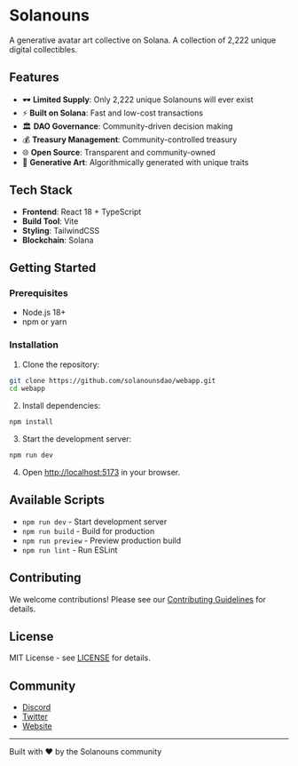 # Solanouns

A generative avatar art collective on Solana. A collection of 2,222 unique digital collectibles.

## Features

- 🕶️ **Limited Supply**: Only 2,222 unique Solanouns will ever exist
- ⚡ **Built on Solana**: Fast and low-cost transactions
- 🏛️ **DAO Governance**: Community-driven decision making
- 💰 **Treasury Management**: Community-controlled treasury
- 🌐 **Open Source**: Transparent and community-owned
- 🎨 **Generative Art**: Algorithmically generated with unique traits

## Tech Stack

- **Frontend**: React 18 + TypeScript
- **Build Tool**: Vite
- **Styling**: TailwindCSS
- **Blockchain**: Solana

## Getting Started

### Prerequisites

- Node.js 18+ 
- npm or yarn

### Installation

1. Clone the repository:
```bash
git clone https://github.com/solanounsdao/webapp.git
cd webapp
```

2. Install dependencies:
```bash
npm install
```

3. Start the development server:
```bash
npm run dev
```

4. Open [http://localhost:5173](http://localhost:5173) in your browser.

## Available Scripts

- `npm run dev` - Start development server
- `npm run build` - Build for production
- `npm run preview` - Preview production build
- `npm run lint` - Run ESLint

## Contributing

We welcome contributions! Please see our [Contributing Guidelines](CONTRIBUTING.md) for details.

## License

MIT License - see [LICENSE](LICENSE) for details.

## Community

- [Discord](https://discord.gg/solanouns)
- [Twitter](https://twitter.com/solanouns)
- [Website](https://solanouns.wtf)

---

Built with ❤️ by the Solanouns community
